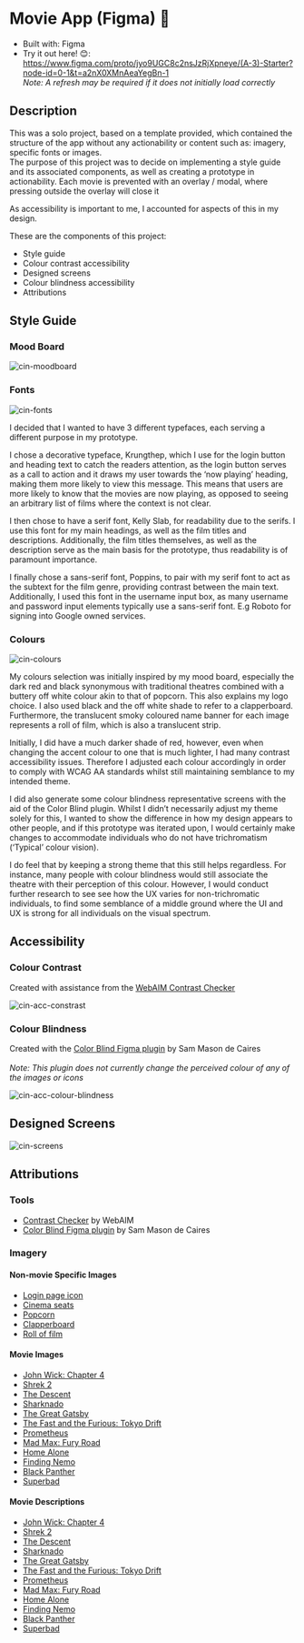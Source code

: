 # Movie App (Figma) 🍿

* Built with: Figma 
* Try it out here! 😊: <br>https://www.figma.com/proto/jyo9UGC8c2nsJzRjXpneye/(A-3)-Starter?node-id=0-1&t=a2nX0XMnAeaYegBn-1
<br>*Note: A refresh may be required if it does not initially load correctly*

## Description
This was a solo project, based on a template provided, which contained the structure of the app without any actionability or content such as: imagery, specific fonts or images.
<br>The purpose of this project was to decide on implementing a style guide and its associated components, as well as creating a prototype in actionability.
Each movie is prevented with an overlay / modal, where pressing outside the overlay will close it 

As accessibility is important to me, I accounted for aspects of this in my design.

These are the components of this project:
* Style guide
* Colour contrast accessibility
* Designed screens
* Colour blindness accessibility
* Attributions

## Style Guide

### Mood Board
![cin-moodboard](https://github.com/user-attachments/assets/c7e333ab-cf3b-40ec-b24b-81e4cd66e984)

### Fonts
![cin-fonts](https://github.com/user-attachments/assets/54e367c0-da25-423a-9233-9921a40a7e04)

I decided that I wanted to have 3 different typefaces, each serving a different purpose in my prototype. 

I chose a decorative typeface, Krungthep, which I use for the login button and heading text to catch the readers attention, as the login button serves as a call to action and it draws my user towards the ‘now playing’ heading, making them more likely to view this message. This means that users are more likely to know that the movies are now playing, as opposed to seeing an arbitrary list of films where the context is not clear.

I then chose to have a serif font, Kelly Slab, for readability due to the serifs. I use this font for my main headings, as well as the film titles and descriptions. Additionally, the film titles themselves, as well as the description serve as the main basis for the prototype, thus readability is of paramount importance.

I finally chose a sans-serif font, Poppins, to pair with my serif font to act as the subtext for the film genre, providing contrast between the main text. Additionally, I used this font in the username input box, as many username and password input elements typically use a sans-serif font. E.g Roboto for signing into Google owned services.

### Colours
![cin-colours](https://github.com/user-attachments/assets/2de7f4f9-055f-4bef-992f-d3bb9fdc8ac1)

My colours selection was initially inspired by my mood board, especially the dark red and black synonymous with traditional theatres combined with a buttery off white colour akin to that of popcorn. This also explains my logo choice. I also used black and the off white shade to refer to a clapperboard. Furthermore, the translucent smoky coloured name banner for each image represents a roll of film, which is also a translucent strip.

Initially, I did have a much darker shade of red, however, even when changing the accent colour to one that is much lighter, I had many contrast accessibility issues. Therefore I adjusted each colour accordingly in order to comply with WCAG AA standards whilst still maintaining semblance to my intended theme.

I did also generate some colour blindness representative screens with the aid of the Color Blind plugin. Whilst I didn’t necessarily adjust my theme solely for this, I wanted to show the difference in how my design appears to other people, and if this prototype was iterated upon, I would certainly make changes to accommodate individuals who do not have trichromatism (‘Typical’ colour vision).

I do feel that by keeping a strong theme that this still helps regardless. For instance, many people with colour blindness would still associate the theatre with their perception of this colour. However, I would conduct further research to see see how the UX varies for non-trichromatic individuals, to find some semblance of a middle ground where the UI and UX is strong for all individuals on the visual spectrum.

## Accessibility

### Colour Contrast
Created with assistance from the [WebAIM Contrast Checker](https://webaim.org/resources/contrastchecker/)

![cin-acc-constrast](https://github.com/user-attachments/assets/3d2e713b-f37f-4f91-9430-5ccfd72a5182)

### Colour Blindness
Created with the [Color Blind Figma plugin](https://www.figma.com/community/plugin/733343906244951586/color-blind) by Sam Mason de Caires
<br><br> *Note: This plugin does not currently change the perceived colour of any of the images or icons*

![cin-acc-colour-blindness](https://github.com/user-attachments/assets/1da002bf-98a3-4fdc-ad1c-36c74644ec89)

## Designed Screens
![cin-screens](https://github.com/user-attachments/assets/a705dba8-1606-4804-8e61-aaea69c8df76)


## Attributions

### Tools
* [Contrast Checker](https://webaim.org/resources/contrastchecker/) by WebAIM
* [Color Blind Figma plugin](https://www.figma.com/community/plugin/733343906244951586/color-blind) by Sam Mason de Caires

### Imagery

#### Non-movie Specific Images
* [Login page icon](https://www.flaticon.com/free-icon/watching-a-movie_4221484?term=movie&related_id=4221484)
* [Cinema seats](https://www.auditoria-services.com/wp-content/uploads/2016/11/The-Ultimate-1-1000x563.jpg)
* [Popcorn](https://www.recipetineats.com/uploads/2018/08/Movie-Popcorn_1.jpg)
* [Clapperboard](https://www.magnoliprops.com/images/extra_images/original/extra-image-1596.jpg)
* [Roll of film](https://upload.wikimedia.org/wikipedia/commons/0/02/35mm_movie_negative.jpg)

#### Movie Images
* [John Wick: Chapter 4](https://m.media-amazon.com/images/M/MV5BZWVmYzI0YmQtZTA5Yi00MDg0LTg1Y2ItMmE3MmRkNDFkMWVmXkEyXkFqcGdeQXVyMTUzMTg2ODkz._V1_.jpg)
* [Shrek 2](https://m.media-amazon.com/images/M/MV5BMDJhMGRjN2QtNDUxYy00NGM3LThjNGQtMmZiZTRhNjM4YzUxL2ltYWdlL2ltYWdlXkEyXkFqcGdeQXVyMTQxNzMzNDI@._V1_FMjpg_UX1000_.jpg)
* [The Descent](https://m.media-amazon.com/images/M/MV5BMTM3NTczNDM5M15BMl5BanBnXkFtZTcwMjgwMzUzMw@@._V1_.jpg)
* [Sharknado](https://resizing.flixster.com/VPHKBxap0DSgr8D3bQvqKuDc3sA=/fit-in/352x330/v2/https://resizing.flixster.com/-XZAfHZM39UwaGJIFWKAE8fS0ak=/v3/t/assets/p9996687_k_h9_ab.jpg)
* [The Great Gatsby](https://i.kym-cdn.com/entries/icons/facebook/000/023/077/Leo_Toasting_meme_banner.jpg)
* [The Fast and the Furious: Tokyo Drift](https://media.tacdn.com/media/attractions-splice-spp-674x446/12/28/df/5a.jpg)
* [Prometheus](https://cdn.mos.cms.futurecdn.net/CVWKnnneM2Kig4NFVGJjzM.jpg)
* [Mad Max: Fury Road](https://neiloseman.com/wp-content/uploads/2015/05/cars.jpg)
* [Home Alone](https://m.media-amazon.com/images/M/MV5BM2YwNDUwYmYtZjVlOS00NTE3LWEyZmQtYTlhYTNhM2MxNGI0XkEyXkFqcGdeQW1yb2Njbw@@._V1_.jpg)
* [Finding Nemo](https://lumiere-a.akamaihd.net/v1/images/pp_findingnemo_herobannermobile_19752_7810e507.jpeg?region=0,0,640,480)
* [Black Panther](https://miro.medium.com/v2/resize:fit:1000/1*ExCER7Jp6Cd16-3MpFYkDQ.jpeg)
* [Superbad](https://media.vanityfair.com/photos/62fa88ecd703349a746d4ea2/1:1/w_1333,h_1333,c_limit/vf-822-superbad-making-of-005.jpg)

#### Movie Descriptions
* [John Wick: Chapter 4](https://www.imdb.com/title/tt10366206/)
* [Shrek 2](https://www.imdb.com/title/tt0298148/)
* [The Descent](https://www.imdb.com/title/tt0435625/)
* [Sharknado](https://www.imdb.com/title/tt2724064/)
* [The Great Gatsby](https://www.imdb.com/title/tt1343092/)
* [The Fast and the Furious: Tokyo Drift](https://www.imdb.com/title/tt0463985/)
* [Prometheus](https://www.imdb.com/title/tt1446714/)
* [Mad Max: Fury Road](https://www.imdb.com/title/tt1392190/)
* [Home Alone](https://www.imdb.com/title/tt0099785/)
* [Finding Nemo](https://www.imdb.com/title/tt0266543/)
* [Black Panther](https://www.imdb.com/title/tt1825683/)
* [Superbad](https://www.imdb.com/title/tt0829482/)

